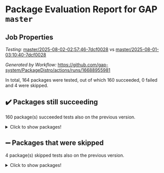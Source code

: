 # Package Evaluation Report for GAP `master`

## Job Properties

*Testing:* [master/2025-08-02-02:57:46-7dcf0028](https://github.com/gap-system/PackageDistro/blob/data/reports/master/2025-08-02-02:57:46-7dcf0028) vs [master/2025-08-01-03:10:40-7dcf0028](https://github.com/gap-system/PackageDistro/blob/data/reports/master/2025-08-01-03:10:40-7dcf0028)

*Generated by Workflow:* https://github.com/gap-system/PackageDistro/actions/runs/16688955981

In total, 164 packages were tested, out of which 160 succeeded, 0 failed and 4 were skipped.

## :heavy_check_mark: Packages still succeeding

160 package(s) succeeded tests also on the previous version.
<details><summary>Click to show packages!</summary>

- 4ti2interface 2024.11-01 [(success)](https://github.com/gap-system/PackageDistro/actions/runs/16688955981/job/47243697155)
- ace 5.7.0 [(success)](https://github.com/gap-system/PackageDistro/actions/runs/16688955981/job/47243697148)
- aclib 1.3.2 [(success)](https://github.com/gap-system/PackageDistro/actions/runs/16688955981/job/47243697160)
- agt 0.3.1 [(success)](https://github.com/gap-system/PackageDistro/actions/runs/16688955981/job/47243697153)
- alco 1.1.1 [(success)](https://github.com/gap-system/PackageDistro/actions/runs/16688955981/job/47243697150)
- alnuth 3.2.1 [(success)](https://github.com/gap-system/PackageDistro/actions/runs/16688955981/job/47243697158)
- anupq 3.3.1 [(success)](https://github.com/gap-system/PackageDistro/actions/runs/16688955981/job/47243697161)
- atlasrep 2.1.9 [(success)](https://github.com/gap-system/PackageDistro/actions/runs/16688955981/job/47243697156)
- autodoc 2025.05.09 [(success)](https://github.com/gap-system/PackageDistro/actions/runs/16688955981/job/47243697164)
- automata 1.16 [(success)](https://github.com/gap-system/PackageDistro/actions/runs/16688955981/job/47243697169)
- automgrp 1.3.3 [(success)](https://github.com/gap-system/PackageDistro/actions/runs/16688955981/job/47243697167)
- autpgrp 1.11.1 [(success)](https://github.com/gap-system/PackageDistro/actions/runs/16688955981/job/47243697165)
- cap 2025.07-08 [(success)](https://github.com/gap-system/PackageDistro/actions/runs/16688955981/job/47243697168)
- caratinterface 2.3.7 [(success)](https://github.com/gap-system/PackageDistro/actions/runs/16688955981/job/47243697178)
- cddinterface 2025.06.24 [(success)](https://github.com/gap-system/PackageDistro/actions/runs/16688955981/job/47243697170)
- circle 1.6.6 [(success)](https://github.com/gap-system/PackageDistro/actions/runs/16688955981/job/47243697179)
- classicpres 1.22 [(success)](https://github.com/gap-system/PackageDistro/actions/runs/16688955981/job/47243697172)
- cohomolo 1.6.11 [(success)](https://github.com/gap-system/PackageDistro/actions/runs/16688955981/job/47243697173)
- congruence 1.2.7 [(success)](https://github.com/gap-system/PackageDistro/actions/runs/16688955981/job/47243697175)
- corefreesub 0.6 [(success)](https://github.com/gap-system/PackageDistro/actions/runs/16688955981/job/47243697176)
- corelg 1.57 [(success)](https://github.com/gap-system/PackageDistro/actions/runs/16688955981/job/47243697189)
- crime 1.6 [(success)](https://github.com/gap-system/PackageDistro/actions/runs/16688955981/job/47243697188)
- crisp 1.4.6 [(success)](https://github.com/gap-system/PackageDistro/actions/runs/16688955981/job/47243697183)
- crypting 0.10.6 [(success)](https://github.com/gap-system/PackageDistro/actions/runs/16688955981/job/47243697186)
- cryst 4.1.29 [(success)](https://github.com/gap-system/PackageDistro/actions/runs/16688955981/job/47243697181)
- crystcat 1.1.10 [(success)](https://github.com/gap-system/PackageDistro/actions/runs/16688955981/job/47243697182)
- ctbllib 1.3.11 [(success)](https://github.com/gap-system/PackageDistro/actions/runs/16688955981/job/47243697199)
- cubefree 1.20 [(success)](https://github.com/gap-system/PackageDistro/actions/runs/16688955981/job/47243697192)
- curlinterface 2.4.2 [(success)](https://github.com/gap-system/PackageDistro/actions/runs/16688955981/job/47243697184)
- cvec 2.8.4 [(success)](https://github.com/gap-system/PackageDistro/actions/runs/16688955981/job/47243697194)
- datastructures 0.3.3 [(success)](https://github.com/gap-system/PackageDistro/actions/runs/16688955981/job/47243697198)
- deepthought 1.0.9 [(success)](https://github.com/gap-system/PackageDistro/actions/runs/16688955981/job/47243697191)
- design 1.8.2 [(success)](https://github.com/gap-system/PackageDistro/actions/runs/16688955981/job/47243697200)
- difsets 2.3.1 [(success)](https://github.com/gap-system/PackageDistro/actions/runs/16688955981/job/47243697195)
- digraphs 1.10.0 [(success)](https://github.com/gap-system/PackageDistro/actions/runs/16688955981/job/47243697202)
- edim 1.3.8 [(success)](https://github.com/gap-system/PackageDistro/actions/runs/16688955981/job/47243697207)
- example 4.4.1 [(success)](https://github.com/gap-system/PackageDistro/actions/runs/16688955981/job/47243697209)
- examplesforhomalg 2023.10-01 [(success)](https://github.com/gap-system/PackageDistro/actions/runs/16688955981/job/47243697201)
- factint 1.6.3 [(success)](https://github.com/gap-system/PackageDistro/actions/runs/16688955981/job/47243697204)
- ferret 1.0.14 [(success)](https://github.com/gap-system/PackageDistro/actions/runs/16688955981/job/47243697203)
- fga 1.5.0 [(success)](https://github.com/gap-system/PackageDistro/actions/runs/16688955981/job/47243697214)
- fining 1.5.6 [(success)](https://github.com/gap-system/PackageDistro/actions/runs/16688955981/job/47243697206)
- float 1.0.7 [(success)](https://github.com/gap-system/PackageDistro/actions/runs/16688955981/job/47243697230)
- format 1.4.4 [(success)](https://github.com/gap-system/PackageDistro/actions/runs/16688955981/job/47243697216)
- forms 1.2.13 [(success)](https://github.com/gap-system/PackageDistro/actions/runs/16688955981/job/47243697255)
- fplsa 1.2.6 [(success)](https://github.com/gap-system/PackageDistro/actions/runs/16688955981/job/47243697222)
- fr 2.4.13 [(success)](https://github.com/gap-system/PackageDistro/actions/runs/16688955981/job/47243697247)
- francy 2.0.3 [(success)](https://github.com/gap-system/PackageDistro/actions/runs/16688955981/job/47243697226)
- fwtree 1.3 [(success)](https://github.com/gap-system/PackageDistro/actions/runs/16688955981/job/47243697220)
- gapdoc 1.6.7 [(success)](https://github.com/gap-system/PackageDistro/actions/runs/16688955981/job/47243697223)
- gauss 2024.11-01 [(success)](https://github.com/gap-system/PackageDistro/actions/runs/16688955981/job/47243697253)
- gaussforhomalg 2024.08-01 [(success)](https://github.com/gap-system/PackageDistro/actions/runs/16688955981/job/47243697241)
- gbnp 1.1.0 [(success)](https://github.com/gap-system/PackageDistro/actions/runs/16688955981/job/47243697279)
- generalizedmorphismsforcap 2025.07-01 [(success)](https://github.com/gap-system/PackageDistro/actions/runs/16688955981/job/47243697237)
- genss 1.6.9 [(success)](https://github.com/gap-system/PackageDistro/actions/runs/16688955981/job/47243697229)
- gradedmodules 2024.12-01 [(success)](https://github.com/gap-system/PackageDistro/actions/runs/16688955981/job/47243697234)
- gradedringforhomalg 2024.07-01 [(success)](https://github.com/gap-system/PackageDistro/actions/runs/16688955981/job/47243697245)
- grape 4.9.2 [(success)](https://github.com/gap-system/PackageDistro/actions/runs/16688955981/job/47243697259)
- groupoids 1.78 [(success)](https://github.com/gap-system/PackageDistro/actions/runs/16688955981/job/47243697257)
- grpconst 2.6.5 [(success)](https://github.com/gap-system/PackageDistro/actions/runs/16688955981/job/47243697250)
- guarana 0.96.3 [(success)](https://github.com/gap-system/PackageDistro/actions/runs/16688955981/job/47243697251)
- guava 3.20 [(success)](https://github.com/gap-system/PackageDistro/actions/runs/16688955981/job/47243697231)
- hap 1.70 [(success)](https://github.com/gap-system/PackageDistro/actions/runs/16688955981/job/47243697248)
- hapcryst 0.1.15 [(success)](https://github.com/gap-system/PackageDistro/actions/runs/16688955981/job/47243697246)
- hecke 1.5.4 [(success)](https://github.com/gap-system/PackageDistro/actions/runs/16688955981/job/47243697258)
- help 4.0 [(success)](https://github.com/gap-system/PackageDistro/actions/runs/16688955981/job/47243697260)
- homalg 2024.01-01 [(success)](https://github.com/gap-system/PackageDistro/actions/runs/16688955981/job/47243697256)
- homalgtocas 2023.11-01 [(success)](https://github.com/gap-system/PackageDistro/actions/runs/16688955981/job/47243697286)
- ibnp 0.15 [(success)](https://github.com/gap-system/PackageDistro/actions/runs/16688955981/job/47243697263)
- idrel 2.48 [(success)](https://github.com/gap-system/PackageDistro/actions/runs/16688955981/job/47243697254)
- images 1.3.3 [(success)](https://github.com/gap-system/PackageDistro/actions/runs/16688955981/job/47243697262)
- inducereduce 1.1 [(success)](https://github.com/gap-system/PackageDistro/actions/runs/16688955981/job/47243697273)
- intpic 0.4.0 [(success)](https://github.com/gap-system/PackageDistro/actions/runs/16688955981/job/47243697265)
- io 4.9.3 [(success)](https://github.com/gap-system/PackageDistro/actions/runs/16688955981/job/47243697266)
- io_forhomalg 2023.02-04 [(success)](https://github.com/gap-system/PackageDistro/actions/runs/16688955981/job/47243697268)
- irredsol 1.4.4 [(success)](https://github.com/gap-system/PackageDistro/actions/runs/16688955981/job/47243697261)
- json 2.2.3 [(success)](https://github.com/gap-system/PackageDistro/actions/runs/16688955981/job/47243697274)
- jupyterkernel 1.5.1 [(success)](https://github.com/gap-system/PackageDistro/actions/runs/16688955981/job/47243697264)
- jupyterviz 1.5.6 [(success)](https://github.com/gap-system/PackageDistro/actions/runs/16688955981/job/47243697281)
- kan 1.37 [(success)](https://github.com/gap-system/PackageDistro/actions/runs/16688955981/job/47243697267)
- kbmag 1.5.11 [(success)](https://github.com/gap-system/PackageDistro/actions/runs/16688955981/job/47243697302)
- laguna 3.9.7 [(success)](https://github.com/gap-system/PackageDistro/actions/runs/16688955981/job/47243697269)
- liealgdb 2.2.1 [(success)](https://github.com/gap-system/PackageDistro/actions/runs/16688955981/job/47243697270)
- liepring 2.9.1 [(success)](https://github.com/gap-system/PackageDistro/actions/runs/16688955981/job/47243697276)
- liering 2.4.2 [(success)](https://github.com/gap-system/PackageDistro/actions/runs/16688955981/job/47243697280)
- linearalgebraforcap 2025.07-03 [(success)](https://github.com/gap-system/PackageDistro/actions/runs/16688955981/job/47243697275)
- lins 0.9 [(success)](https://github.com/gap-system/PackageDistro/actions/runs/16688955981/job/47243697307)
- localizeringforhomalg 2023.10-01 [(success)](https://github.com/gap-system/PackageDistro/actions/runs/16688955981/job/47243697287)
- loops 3.4.4 [(success)](https://github.com/gap-system/PackageDistro/actions/runs/16688955981/job/47243697285)
- lpres 1.1.1 [(success)](https://github.com/gap-system/PackageDistro/actions/runs/16688955981/job/47243697284)
- majoranaalgebras 1.5.2 [(success)](https://github.com/gap-system/PackageDistro/actions/runs/16688955981/job/47243697290)
- mapclass 1.4.6 [(success)](https://github.com/gap-system/PackageDistro/actions/runs/16688955981/job/47243697293)
- matgrp 0.71 [(success)](https://github.com/gap-system/PackageDistro/actions/runs/16688955981/job/47243697296)
- matricesforhomalg 2024.11-02 [(success)](https://github.com/gap-system/PackageDistro/actions/runs/16688955981/job/47243697297)
- modisom 3.0.0 [(success)](https://github.com/gap-system/PackageDistro/actions/runs/16688955981/job/47243697309)
- modulepresentationsforcap 2025.06-02 [(success)](https://github.com/gap-system/PackageDistro/actions/runs/16688955981/job/47243697295)
- modules 2024.12-01 [(success)](https://github.com/gap-system/PackageDistro/actions/runs/16688955981/job/47243697304)
- monoidalcategories 2025.07-06 [(success)](https://github.com/gap-system/PackageDistro/actions/runs/16688955981/job/47243697298)
- nconvex 2024.12-01 [(success)](https://github.com/gap-system/PackageDistro/actions/runs/16688955981/job/47243697308)
- nilmat 1.4.2 [(success)](https://github.com/gap-system/PackageDistro/actions/runs/16688955981/job/47243697305)
- nock 1.5 [(success)](https://github.com/gap-system/PackageDistro/actions/runs/16688955981/job/47243697310)
- normalizinterface 1.4.1 [(success)](https://github.com/gap-system/PackageDistro/actions/runs/16688955981/job/47243697312)
- nq 2.5.11 [(success)](https://github.com/gap-system/PackageDistro/actions/runs/16688955981/job/47243697318)
- numericalsgps 1.4.0 [(success)](https://github.com/gap-system/PackageDistro/actions/runs/16688955981/job/47243697324)
- openmath 11.5.3 [(success)](https://github.com/gap-system/PackageDistro/actions/runs/16688955981/job/47243697313)
- orb 5.0.1 [(success)](https://github.com/gap-system/PackageDistro/actions/runs/16688955981/job/47243697325)
- packagemanager 1.6.3 [(success)](https://github.com/gap-system/PackageDistro/actions/runs/16688955981/job/47243697311)
- patternclass 2.4.5 [(success)](https://github.com/gap-system/PackageDistro/actions/runs/16688955981/job/47243697323)
- permut 2.0.5 [(success)](https://github.com/gap-system/PackageDistro/actions/runs/16688955981/job/47243697327)
- polenta 1.3.11 [(success)](https://github.com/gap-system/PackageDistro/actions/runs/16688955981/job/47243697317)
- polymaking 0.8.7 [(success)](https://github.com/gap-system/PackageDistro/actions/runs/16688955981/job/47243697315)
- primgrp 3.4.4 [(success)](https://github.com/gap-system/PackageDistro/actions/runs/16688955981/job/47243697319)
- profiling 2.6.2 [(success)](https://github.com/gap-system/PackageDistro/actions/runs/16688955981/job/47243697322)
- qdistrnd 0.9.5 [(success)](https://github.com/gap-system/PackageDistro/actions/runs/16688955981/job/47243697328)
- qpa 1.35 [(success)](https://github.com/gap-system/PackageDistro/actions/runs/16688955981/job/47243697326)
- quagroup 1.8.4 [(success)](https://github.com/gap-system/PackageDistro/actions/runs/16688955981/job/47243697329)
- radiroot 2.9 [(success)](https://github.com/gap-system/PackageDistro/actions/runs/16688955981/job/47243697332)
- rcwa 4.7.1 [(success)](https://github.com/gap-system/PackageDistro/actions/runs/16688955981/job/47243697340)
- rds 1.8 [(success)](https://github.com/gap-system/PackageDistro/actions/runs/16688955981/job/47243697350)
- recog 1.4.4 [(success)](https://github.com/gap-system/PackageDistro/actions/runs/16688955981/job/47243697351)
- repndecomp 1.3.0 [(success)](https://github.com/gap-system/PackageDistro/actions/runs/16688955981/job/47243697330)
- repsn 3.1.2 [(success)](https://github.com/gap-system/PackageDistro/actions/runs/16688955981/job/47243697356)
- resclasses 4.7.3 [(success)](https://github.com/gap-system/PackageDistro/actions/runs/16688955981/job/47243697335)
- ringsforhomalg 2024.11-02 [(success)](https://github.com/gap-system/PackageDistro/actions/runs/16688955981/job/47243697337)
- sco 2023.08-01 [(success)](https://github.com/gap-system/PackageDistro/actions/runs/16688955981/job/47243697334)
- scscp 2.4.3 [(success)](https://github.com/gap-system/PackageDistro/actions/runs/16688955981/job/47243697344)
- semigroups 5.5.3 [(success)](https://github.com/gap-system/PackageDistro/actions/runs/16688955981/job/47243697343)
- sglppow 2.4 [(success)](https://github.com/gap-system/PackageDistro/actions/runs/16688955981/job/47243697346)
- sgpviz 0.999.6 [(success)](https://github.com/gap-system/PackageDistro/actions/runs/16688955981/job/47243697341)
- simpcomp 2.1.14 [(success)](https://github.com/gap-system/PackageDistro/actions/runs/16688955981/job/47243697347)
- singular 2024.06.03 [(success)](https://github.com/gap-system/PackageDistro/actions/runs/16688955981/job/47243697345)
- sl2reps 1.1 [(success)](https://github.com/gap-system/PackageDistro/actions/runs/16688955981/job/47243697355)
- sla 1.6.2 [(success)](https://github.com/gap-system/PackageDistro/actions/runs/16688955981/job/47243697353)
- smallantimagmas 0.4.1 [(success)](https://github.com/gap-system/PackageDistro/actions/runs/16688955981/job/47243697352)
- smallgrp 1.5.4 [(success)](https://github.com/gap-system/PackageDistro/actions/runs/16688955981/job/47243697348)
- smallsemi 0.7.2 [(success)](https://github.com/gap-system/PackageDistro/actions/runs/16688955981/job/47243697359)
- sonata 2.9.6 [(success)](https://github.com/gap-system/PackageDistro/actions/runs/16688955981/job/47243697354)
- sophus 1.27 [(success)](https://github.com/gap-system/PackageDistro/actions/runs/16688955981/job/47243697363)
- sotgrps 1.3 [(success)](https://github.com/gap-system/PackageDistro/actions/runs/16688955981/job/47243697360)
- spinsym 1.5.2 [(success)](https://github.com/gap-system/PackageDistro/actions/runs/16688955981/job/47243697357)
- standardff 1.0 [(success)](https://github.com/gap-system/PackageDistro/actions/runs/16688955981/job/47243697361)
- symbcompcc 1.3.2 [(success)](https://github.com/gap-system/PackageDistro/actions/runs/16688955981/job/47243697377)
- thelma 1.3 [(success)](https://github.com/gap-system/PackageDistro/actions/runs/16688955981/job/47243697362)
- tomlib 1.2.11 [(success)](https://github.com/gap-system/PackageDistro/actions/runs/16688955981/job/47243697373)
- toolsforhomalg 2025.05-01 [(success)](https://github.com/gap-system/PackageDistro/actions/runs/16688955981/job/47243697369)
- toric 1.9.6 [(success)](https://github.com/gap-system/PackageDistro/actions/runs/16688955981/job/47243697384)
- transgrp 3.6.5 [(success)](https://github.com/gap-system/PackageDistro/actions/runs/16688955981/job/47243697376)
- typeset 1.2.3 [(success)](https://github.com/gap-system/PackageDistro/actions/runs/16688955981/job/47243697371)
- ugaly 4.1.3 [(success)](https://github.com/gap-system/PackageDistro/actions/runs/16688955981/job/47243697387)
- unipot 1.6 [(success)](https://github.com/gap-system/PackageDistro/actions/runs/16688955981/job/47243697374)
- unitlib 5.0.0 [(success)](https://github.com/gap-system/PackageDistro/actions/runs/16688955981/job/47243697393)
- utils 0.89 [(success)](https://github.com/gap-system/PackageDistro/actions/runs/16688955981/job/47243697385)
- uuid 0.7 [(success)](https://github.com/gap-system/PackageDistro/actions/runs/16688955981/job/47243697382)
- walrus 0.9991 [(success)](https://github.com/gap-system/PackageDistro/actions/runs/16688955981/job/47243697391)
- wedderga 4.11.1 [(success)](https://github.com/gap-system/PackageDistro/actions/runs/16688955981/job/47243697390)
- wpe 0.8 [(success)](https://github.com/gap-system/PackageDistro/actions/runs/16688955981/job/47243697407)
- xmod 2.95 [(success)](https://github.com/gap-system/PackageDistro/actions/runs/16688955981/job/47243697396)
- xmodalg 1.32 [(success)](https://github.com/gap-system/PackageDistro/actions/runs/16688955981/job/47243697388)
- yangbaxter 0.10.7 [(success)](https://github.com/gap-system/PackageDistro/actions/runs/16688955981/job/47243697389)
- zeromqinterface 0.17 [(success)](https://github.com/gap-system/PackageDistro/actions/runs/16688955981/job/47243697397)
</details>

## :heavy_minus_sign: Packages that were skipped

4 package(s) skipped tests also on the previous version.
<details><summary>Click to show packages!</summary>

- browse 1.8.21 [(skipped)](https://github.com/gap-system/PackageDistro/actions/runs/16688955981/job/47243477768)
- itc 1.5.1 [(skipped)](https://github.com/gap-system/PackageDistro/actions/runs/16688955981/job/47243477768)
- polycyclic 2.16 [(skipped)](https://github.com/gap-system/PackageDistro/actions/runs/16688955981/job/47243477768)
- xgap 4.32 [(skipped)](https://github.com/gap-system/PackageDistro/actions/runs/16688955981/job/47243477768)
</details>

